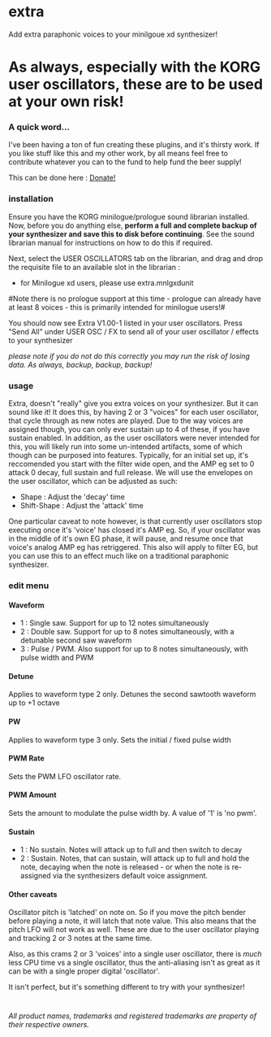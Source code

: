 # extra
Add extra paraphonic voices to your minilgoue xd synthesizer!

# As always, especially with the KORG user oscillators, these are to be used at your own risk!


### A quick word...
I've been having a ton of fun creating these plugins, and it's thirsty work. If you like stuff like this and my other work, by all means feel free to contribute whatever you can to the fund to help fund the beer supply!

This can be done here :  [Donate!](https://www.paypal.com/cgi-bin/webscr?cmd=_s-xclick&hosted_button_id=MSTCVLXMG7Z5J&source=url)


### installation

Ensure you have the KORG minilogue/prologue sound librarian installed. Now, before you do anything else, **perform a full and complete backup of your synthesizer and save this to disk before continuing**. See the sound librarian manual for instructions on how to do this if required.

Next, select the USER OSCILLATORS tab on the librarian, and drag and drop the requisite file to an available slot in the librarian :
 - for Minilogue xd users, please use extra.mnlgxdunit

#Note there is no prologue support at this time - prologue can already have at least 8 voices - this is primarily intended for minilogue users!#

You should now see Extra V1.00-1 listed in your user oscillators. Press "Send All" under USER OSC / FX to send all of your user oscillator / effects to your synthesizer

*please note if you do not do this correctly you may run the risk of losing data. As always, backup, backup, backup!*


### usage

Extra, doesn't "really" give you extra voices on your synthesizer. But it can sound like it! It does this, by having 2 or 3 "voices" for each user oscillator, that cycle through as new notes are played. Due to the way voices are assigned though, you can only ever sustain up to 4 of these, if you have sustain enabled. In addition, as the user oscillators were never intended for this, you will likely run into some un-intended artifacts, some of which though can be purposed into features. Typically, for an initial set up, it's reccomended you start with the filter wide open, and the AMP eg set to 0 attack 0 decay, full sustain and full release. We will use the envelopes on the user oscillator, which can be adjusted as such:

- Shape : Adjust the 'decay' time
- Shift-Shape : Adjust the 'attack' time

One particular caveat to note however, is that currently user oscillators stop executing once it's 'voice' has closed it's AMP eg. So, if your oscillator was in the middle of it's own EG phase, it will pause, and resume once that voice's analog AMP eg has retriggered. This also will apply to filter EG, but you can use this to an effect much like on a traditional paraphonic synthesizer.

### edit menu

#### Waveform
- 1 : Single saw. Support for up to 12 notes simultaneously
- 2 : Double saw. Support for up to 8 notes simultaneously, with a detunable second saw waveform
- 3 : Pulse / PWM. Also support for up to 8 notes simultaneously, with pulse width and PWM

#### Detune
Applies to waveform type 2 only. Detunes the second sawtooth waveform up to +1 octave

#### PW 
Applies to waveform type 3 only. Sets the initial / fixed pulse width

#### PWM Rate
Sets the PWM LFO oscillator rate.

#### PWM Amount
Sets the amount to modulate the pulse width by. A value of '1' is 'no pwm'.


#### Sustain
- 1 : No sustain. Notes will attack up to full and then switch to decay
- 2 : Sustain. Notes, that can sustain, will attack up to full and hold the note, decaying when the note is released - or when the note is re-assigned via the synthesizers default voice assignment.


#### Other caveats

Oscillator pitch is 'latched' on note on. So if you move the pitch bender before playing a note, it will latch that note value. This also means that the pitch LFO will not work as well. These are due to the user oscillator playing and tracking 2 or 3 notes at the same time.

Also, as this crams 2 or 3 'voices' into a single user oscillator, there is *much* less CPU time vs a single oscillator, thus the anti-aliasing isn't as great as it can be with a single proper digital 'oscillator'.


It isn't perfect, but it's something different to try with your synthesizer!




#
*All product names, trademarks and registered trademarks are property of their respective owners.*






